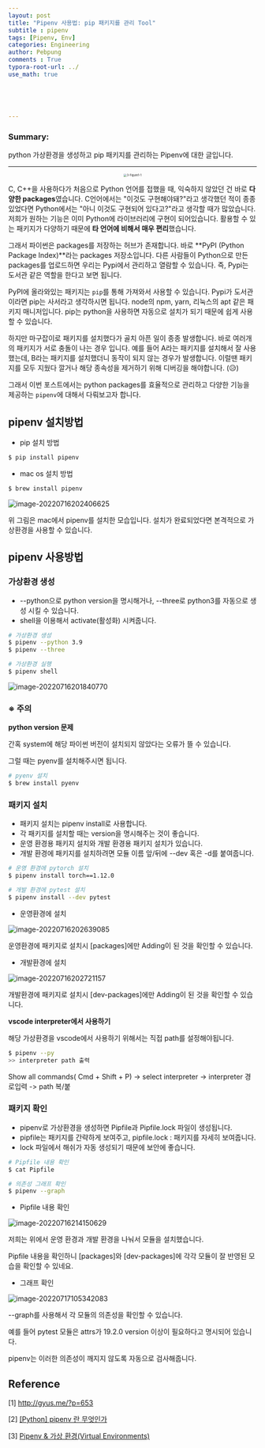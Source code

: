 ```yaml
---
layout: post
title: "Pipenv 사용법: pip 패키지를 관리 Tool"
subtitle : pipenv
tags: [Pipenv, Env]
categories: Engineering
author: Pebpung
comments : True
typora-root-url: ../
use_math: true





---
```


### Summary:

python 가상환경을 생성하고 pip 패키지를 관리하는 Pipenv에 대한 글입니다. 

---

<center><img src="/assets/img/2022-07-14-Pipenv/image-20220717102159997.png" alt="3-Figure1-1" style="zoom: 40%;" /></center>



C, C++을 사용하다가 처음으로 Python 언어를 접했을 때, 익숙하지 않았던 건 바로 **다양한 packages**였습니다. C언어에서는 "이것도 구현해야돼?"라고 생각했던 적이 종종 있었다면 Python에서는 "아니 이것도 구현되어 있다고?"라고 생각할 때가 많았습니다. 저희가 원하는 기능은 이미 Python에 라이브러리에 구현이 되어있습니다. 활용할 수 있는 패키지가 다양하기 때문에 **타 언어에 비해서 매우 편리**했습니다.

그래서 파이썬은 packages를 저장하는 허브가 존재합니다. 바로 **PyPI (Python Package Index)**라는 packages 저장소입니다. 다른 사람들이 Python으로 만든 packages를 업로드하면 우리는 Pypi에서 관리하고 열람할 수 있습니다. 즉, Pypi는 도서관 같은 역할을 한다고 보면 됩니다. 

PyPI에 올라와있는 패키지는 `pip`를 통해 가져와서 사용할 수 있습니다. Pypi가 도서관이라면 pip는 사서라고 생각하시면 됩니다. node의 npm, yarn, 리눅스의 apt 같은 패키지 매니저입니다. pip는 python을 사용하면 자동으로 설치가 되기 때문에 쉽게 사용할 수 있습니다. 

하지만 마구잡이로 패키지를 설치했다가 골치 아픈 일이 종종 발생합니다. 바로 여러개의 패키지가 서로 충돌이 나는 경우 입니다. 예를 들어 A라는 패키지를 설치해서 잘 사용했는데, B라는 패키지를 설치했더니 동작이 되지 않는 경우가 발생합니다. 이럴땐 패키지를 모두 지웠다 깔거나 해당 종속성을 제거하기 위해 디버깅을 해야합니다. (😥)

그래서 이번 포스트에서는 python packages를 효율적으로 관리하고 다양한 기능을 제공하는 `pipenv`에 대해서 다뤄보고자 합니다. 

## pipenv 설치방법

- pip 설치 방법

```bash
$ pip install pipenv
```

- mac os 설치 방법 

```bash
$ brew install pipenv
```

![image-20220716202406625](/assets/img/2022-07-14-Pipenv/image-20220716202406625.png)

위 그림은 mac에서 pipenv를 설치한 모습입니다. 설치가 완료되었다면 본격적으로 가상환경을 사용할 수 있습니다. 



## pipenv 사용방법

### 가상환경 생성

- --python으로 python version을 명시해거나, --three로 python3를 자동으로 생성 시킬 수 있습니다. 
- shell을 이용해서 activate(활성화) 시켜줍니다. 

```bash
# 가상환경 생성
$ pipenv --python 3.9
$ pipenv --three

# 가상환경 실행
$ pipenv shell 
```

![image-20220716201840770](/assets/img/2022-07-14-Pipenv/image-20220716201840770.png)

### **※ 주의** 

**python version 문제**

간혹 system에 해당 파이썬 버전이 설치되지 않았다는 오류가 뜰 수 있습니다.

그럴 때는 pyenv를 설치해주시면 됩니다. 

```bash
# pyenv 설치
$ brew install pyenv
```



### 패키지 설치

- 패키지 설치는 pipenv install로 사용합니다. 
- 각 패키지를 설치할 때는 version을 명시해주는 것이 좋습니다. 
- 운영 환경용 패키지 설치와 개발 환경용 패키지 설치가 있습니다. 
- 개발 환경에 패키지를 설치하려면 모듈 이름 앞/뒤에 --dev 혹은 -d를 붙여줍니다. 

```bash
# 운영 환경에 pytorch 설치
$ pipenv install torch==1.12.0

# 개발 환경에 pytest 설치
$ pipenv install --dev pytest
```

- 운영환경에 설치

![image-20220716202639085](/assets/img/2022-07-14-Pipenv/image-20220716202639085.png)

운영환경에 패키지로 설치시 [packages]에만 Adding이 된 것을 확인할 수 있습니다. 

- 개발환경에 설치

![image-20220716202721157](/assets/img/2022-07-14-Pipenv/image-20220716202721157.png)

개발환경에 패키지로 설치시 [dev-packages]에만 Adding이 된 것을 확인할 수 있습니다. 

**vscode interpreter에서 사용하기**

해당 가상환경을 vscode에서 사용하기 위해서는 직접 path를 설정해야됩니다. 

```bash
$ pipenv --py
>> interpreter path 출력
```

 Show all commands( Cmd + Shift + P) -> select interpreter -> interpreter 경로입력 -> path 복/붙

### 패키지 확인

- pipenv로 가상환경을 생성하면 Pipfile과 Pipfile.lock 파일이 생성됩니다. 
- pipfile는 패키지를 간략하게 보여주고, pipfile.lock : 패키지를 자세히 보여줍니다.
- lock 파일에서 해쉬가 자동 생성되기 때문에 보안에 좋습니다. 

```bash
# Pipfile 내용 확인 
$ cat Pipfile

# 의존성 그래프 확인
$ pipenv --graph
```

- Pipfile 내용 확인

![image-20220716214150629](/assets/img/2022-07-14-Pipenv/image-20220716214150629.png)

저희는 위에서 운영 환경과 개발 환경을 나눠서 모듈을 설치했습니다. 

Pipfile 내용을 확인하니 [packages]와 [dev-packages]에 각각 모듈이 잘 반영된 모습을 확인할 수 있네요.

- 그래프 확인

![image-20220717105342083](/assets/img/2022-07-14-Pipenv/image-20220717105342083.png)

--graph를 사용해서 각 모듈의 의존성을 확인할 수 있습니다. 

예를 들어 pytest 모듈은 attrs가 19.2.0 version 이상이 필요하다고 명시되어 있습니다. 

pipenv는 이러한 의존성이 깨지지 않도록 자동으로 검사해줍니다. 

## Reference 

[1] http://gyus.me/?p=653

[2] [[Python] pipenv 란 무엇인가](https://medium.com/@erish/python-pipenv-%EB%9E%80-%EB%AC%B4%EC%97%87%EC%9D%B8%EA%B0%80-961b00d4f42f)

[3] [Pipenv & 가상 환경(Virtual Environments)](https://python-guide-kr.readthedocs.io/ko/latest/dev/virtualenvs.html)
